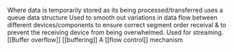 Where data is temporarily stored as its being processed/transferred
uses a queue data structure
Used to smooth out variations in data flow between different devices/components to ensure correct segment order receival & to prevent the receiving device from being overwhelmed. 
Used for streaming.
[[Buffer overflow]]
[[buffering]]
A [[flow control]] mechanism